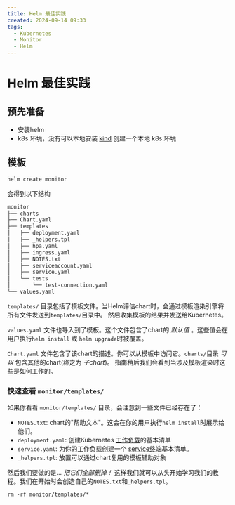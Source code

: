```yaml
---
title: Helm 最佳实践
created: 2024-09-14 09:33
tags:
  - Kubernetes
  - Monitor
  - Helm
---
```


<!-- markdownlint-disable MD025 -->

# Helm 最佳实践

## 预先准备

- 安装helm
- k8s 环境，没有可以本地安装 [kind](kind.md) 创建一个本地 k8s 环境

## 模板

```bash
helm create monitor
```

会得到以下结构

```bash
monitor
├── charts
├── Chart.yaml
├── templates
│   ├── deployment.yaml
│   ├── _helpers.tpl
│   ├── hpa.yaml
│   ├── ingress.yaml
│   ├── NOTES.txt
│   ├── serviceaccount.yaml
│   ├── service.yaml
│   └── tests
│       └── test-connection.yaml
└── values.yaml
```

`templates/` 目录包括了模板文件。当Helm评估chart时，会通过模板渲染引擎将所有文件发送到`templates/`目录中。 然后收集模板的结果并发送给Kubernetes。

`values.yaml` 文件也导入到了模板。这个文件包含了chart的 _默认值_ 。这些值会在用户执行`helm install` 或 `helm upgrade`时被覆盖。

`Chart.yaml` 文件包含了该chart的描述。你可以从模板中访问它。`charts/`目录 _可以_ 包含其他的chart(称之为 _子chart_)。 指南稍后我们会看到当涉及模板渲染时这些是如何工作的。

### 快速查看 `monitor/templates/`

如果你看看 `monitor/templates/` 目录，会注意到一些文件已经存在了：

- `NOTES.txt`: chart的"帮助文本"。这会在你的用户执行`helm install`时展示给他们。
- `deployment.yaml`: 创建Kubernetes [工作负载](https://kubernetes.io/docs/user-guide/deployments/)的基本清单
- `service.yaml`: 为你的工作负载创建一个 [service终端](https://kubernetes.io/docs/user-guide/services/)基本清单。
- `_helpers.tpl`: 放置可以通过chart复用的模板辅助对象

然后我们要做的是... _把它们全部删掉！_ 这样我们就可以从头开始学习我们的教程。我们在开始时会创造自己的`NOTES.txt`和`_helpers.tpl`。

```console
rm -rf monitor/templates/*
```
